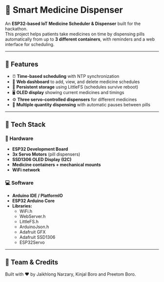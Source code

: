 # 💊 Smart Medicine Dispenser  

An **ESP32-based IoT Medicine Scheduler & Dispenser** built for the hackathon.  
This project helps patients take medicines on time by dispensing pills automatically from up to **3 different containers**, with reminders and a web interface for scheduling.  

---

## 🚀 Features  
- ⏰ **Time-based scheduling** with NTP synchronization  
- 📱 **Web dashboard** to add, view, and delete medicine schedules  
- 💾 **Persistent storage** using LittleFS (schedules survive reboot)  
- 🖥️ **OLED display** showing current medicines and timings  
- ⚙️ **Three servo-controlled dispensers** for different medicines  
- 🔄 **Multiple quantity dispensing** with automatic pauses between pills  

---
## 🧰 Tech Stack  

### 🔌 Hardware  
- **ESP32 Development Board**  
- **3x Servo Motors** (pill dispensers)  
- **SSD1306 OLED Display (I2C)**  
- **Medicine containers + mechanical mounts**  
- **WiFi network**  

### 💻 Software  
- **Arduino IDE / PlatformIO**  
- **ESP32 Arduino Core**  
- **Libraries:**  
  - WiFi.h  
  - WebServer.h  
  - LittleFS.h  
  - ArduinoJson.h  
  - Adafruit GFX  
  - Adafruit SSD1306  
  - ESP32Servo  

---

## 🙌 Team & Credits
Built with ❤️ by
Jaikhlong Narzary,
Kinjal Boro and
Preetom Boro.
